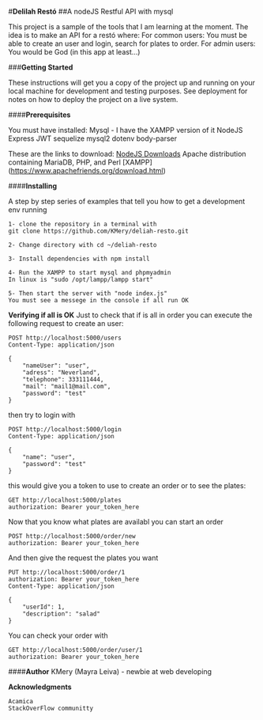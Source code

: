 #**Delilah Restó**
##A nodeJS Restful API with mysql 

This project is a sample of the tools that I am learning at the moment. The idea is to make an API for a restó where:
For common users: You must be able to create an user and login, search for plates to order. 
For admin users: You would be God (in this app at least...)

###**Getting Started**

These instructions will get you a copy of the project up and running on your local machine for development and testing purposes. See deployment for notes on how to deploy the project on a live system.

####**Prerequisites**

You must have installed: 
Mysql - I have the XAMPP version of it
NodeJS
    Express
    JWT
    sequelize
    mysql2
    dotenv
    body-parser

These are the links to download:
    [NodeJS Downloads](https://nodejs.org/es/download/)
    Apache distribution containing MariaDB, PHP, and Perl [XAMPP] (https://www.apachefriends.org/download.html)

####**Installing**

A step by step series of examples that tell you how to get a development env running

    1- clone the repository in a terminal with 
    git clone https://github.com/KMery/deliah-resto.git

    2- Change directory with cd ~/deliah-resto

    3- Install dependencies with npm install

    4- Run the XAMPP to start mysql and phpmyadmin
    In linux is "sudo /opt/lampp/lampp start"

    5- Then start the server with "node index.js"
    You must see a messege in the console if all run OK

**Verifying if all is OK**
Just to check that if is all in order you can execute the following request to create an user:

    POST http://localhost:5000/users
    Content-Type: application/json

    {
        "nameUser": "user",
        "adress": "Neverland",
        "telephone": 333111444,
        "mail": "mail1@mail.com",
        "password": "test"
    }

then try to login with

    POST http://localhost:5000/login
    Content-Type: application/json

    {
        "name": "user",
        "password": "test"
    }

this would give you a token to use to create an order or to see the plates:

    GET http://localhost:5000/plates
    authorization: Bearer your_token_here

Now that you know what plates are availabl you can start an order

    POST http://localhost:5000/order/new
    authorization: Bearer your_token_here

And then give the request the plates you want

    PUT http://localhost:5000/order/1
    authorization: Bearer your_token_here
    Content-Type: application/json

    {   
        "userId": 1,
        "description": "salad"
    }

You can check your order with

    GET http://localhost:5000/order/user/1
    authorization: Bearer your_token_here


####**Author**
    KMery (Mayra Leiva) - newbie at web developing

**Acknowledgments**

    Acamica
    StackOverFlow communitty
